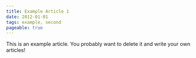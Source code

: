 ```yaml
---
title: Example Article 1
date: 2012-01-01
tags: example, second
pageable: true
---
```


This is an example article. You probably want to delete it and write your own articles!
